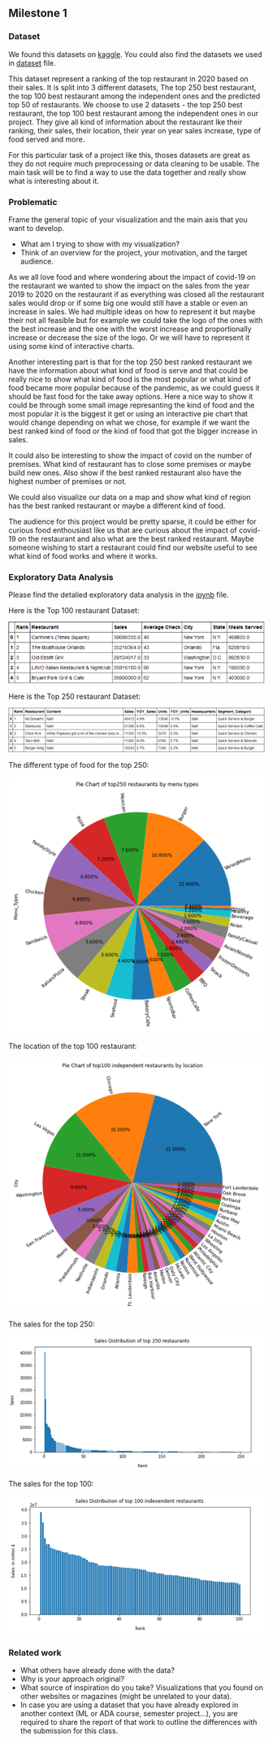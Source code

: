 ## Milestone 1

### Dataset ###

We found this datasets on [kaggle](https://www.kaggle.com/michau96/restaurant-business-rankings-2020). You could also find the datasets we used in [dataset](../dataset/) file.

This dataset represent a ranking of the top restaurant in 2020 based on their sales. It is split into 3 different datasets, The top 250 best restaurant, the top 100 best restaurant among the independent ones and the predicted top 50 of restaurants. We choose to use 2 datasets -  the top 250 best restaurant, the top 100 best restaurant among the independent ones  in our project. They give all kind of information about the restaurant lke their ranking, their sales, their location, their year on year sales increase, type of food served and more.

For this particular task of a project like this, thoses datasets are great as they do not require much preprocessing or data cleaning to be usable. The main task will be to find a way to use the data together and really show what is interesting about it.

### Problematic ###

Frame the general topic of your visualization and the main axis that you want to develop.

- What am I trying to show with my visualization?
- Think of an overview for the project, your motivation, and the target audience.

As we all love food and where wondering about the impact of covid-19 on the restaurant we wanted to show the impact on the sales from the year 2019 to 2020 on the restaurant if as everything was closed all the restaurant sales would drop or if some big one would still have a stable or even an increase in sales. We had multiple ideas on how to represent it but maybe their not all feasible but for example we could take the logo of the ones with the best increase and the one with the worst increase and proportionally increase or decrease the size of the logo. Or we will have to represent it using some kind of interactive charts.

Another interesting part is that for the top 250 best ranked restaurant we have the information about what kind of food is serve and that could be really nice to show what kind of food is the most popular or what kind of food became more popular because of the pandemic, as we could guess it should be fast food for the take away options. Here a nice way to show it could be through some small image represanting the kind of food and the most popular it is the biggest it get or using an interactive pie chart that would change depending on what we chose, for example if we want the best ranked kind of food or the kind of food that got the bigger increase in sales.

It could also be interesting to show the impact of covid on the number of premises. What kind of restaurant has to close some premises or maybe build new ones. Also show if the best ranked restaurant also have the highest number of premises or not.

We could also visualize our data on a map and show what kind of region has the best ranked restaurant or maybe a different kind of food.

The audience for this project would be pretty sparse, it could be either for curious food enthousiast like us that are curious about the impact of covid-19 on the restaurant and also what are the best ranked restaurant. Maybe someone wishing to start a restaurant could find our website useful to see what kind of food works and where it works.

### Exploratory Data Analysis ###

Please find the detalied exploratory data analysis in the [ipynb](EDA.ipynb) file.

Here is the Top 100 restaurant Dataset:

**![ScreenShot](../image/top100.PNG?raw=true)**

Here is the Top 250 restaurant Dataset:

**![ScreenShot](../image/top250.PNG?raw=true)**

The different type of food for the top 250:

**![ScreenShot](../image/250FoodType.PNG?raw=true)**

The location of the top 100 restaurant:

**![ScreenShot](../image/100Location.PNG?raw=true)**

The sales for the top 250:

**![ScreenShot](../image/250Sales.PNG?raw=true)**

The sales for the top 100:

**![ScreenShot](../image/100Sales.PNG?raw=true)**


### Related work ###

- What others have already done with the data?
- Why is your approach original?
- What source of inspiration do you take? Visualizations that you found on other websites or magazines (might be unrelated to your data).
- In case you are using a dataset that you have already explored in another context (ML or ADA course, semester project...), you are required to share the report of that work to outline the differences with the submission for this class.
